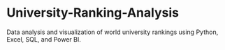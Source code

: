 # University-Ranking-Analysis
 Data analysis and visualization of world university rankings using Python, Excel, SQL, and Power BI.
